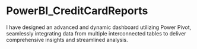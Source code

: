 # PowerBI_CreditCardReports
I have designed an advanced and dynamic dashboard utilizing Power Pivot, seamlessly integrating data from multiple interconnected tables to deliver comprehensive insights and streamlined analysis.
